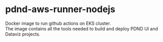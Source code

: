 # pdnd-aws-runner-nodejs

Docker image to run github actions on EKS cluster.<br>
The image contains all the tools needed to build and deploy PDND UI and Dataviz projects.
